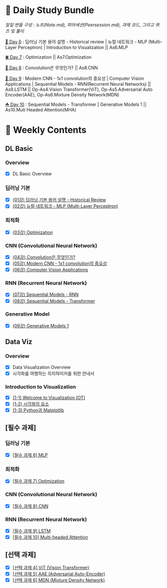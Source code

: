 # :notebook_with_decorative_cover: Daily Study Bundle

*일일 번들 구성 : 노트(Note.md), 피어세션(Peersession.md), 과제 코드, 그리고 퀴즈 및 풀이*

[🌿 Day 6](https://github.com/iamtrueline/Boostcamp_AI_Tech_Note/tree/main/LEVEL1_U_2/Day6 "Day 6") : 딥러닝 기본 용어 설명 - Historical review | 뉴럴 네트워크 - MLP (Multi-Layer Perceptron) | Introduction to Visualization || As6.MLP

[🍀 Day 7](https://github.com/iamtrueline/Boostcamp_AI_Tech_Note/tree/main/LEVEL1_U_2/Day7 "Day 7") : Optimization || As7.Optimization

[🎍 Day 8](https://github.com/iamtrueline/Boostcamp_AI_Tech_Note/tree/main/LEVEL1_U_2/Day8 "Day 8") : Convolution은 무엇인가? || As8.CNN

[🌱 Day 9](https://github.com/iamtrueline/Boostcamp_AI_Tech_Note/tree/main/LEVEL1_U_2/Day9 "Day 9") : Modern CNN - 1x1 convolution의 중요성 | Computer Vision Applications | Sequential Models - RNN(Recurrent Neural Networks) || As9.LSTM || Op-As4.Vision Transformer(ViT), Op-As5.Adversarial Auto Encoder(AAE), Op-As6.Mixture Density Network(MDN)

[☘ Day 10](https://github.com/iamtrueline/Boostcamp_AI_Tech_Note/tree/main/LEVEL1_U_2/Day10 "Day 10") : Sequential Models - Transformer | Generative Models 1 || As10.Muti Headed Attention(MHA)

# :date: Weekly Contents
## DL Basic
### Overview
- [x] DL Basic Overview
### 딥러닝 기본
- [x] [(01강) 딥러닝 기본 용어 설명 - Historical Review](https://github.com/iamtrueline/Boostcamp_AI_Tech_Note/blob/main/LEVEL1_U_2/Day6/Note.md "Day6 Note")
- [x] [(02강) 뉴럴 네트워크 - MLP (Multi-Layer Perceptron)](https://github.com/iamtrueline/Boostcamp_AI_Tech_Note/blob/main/LEVEL1_U_2/Day6/Note.md "Day6 Note")
### 최적화
- [x] [(03강) Optimization](https://github.com/iamtrueline/Boostcamp_AI_Tech_Note/blob/main/LEVEL1_U_2/Day7/Note.md "Day7 Note")
### CNN (Convolutional Neural Network)
- [x] [(04강) Convolution은 무엇인가?](https://github.com/iamtrueline/Boostcamp_AI_Tech_Note/blob/main/LEVEL1_U_2/Day8/Note.md "Day8 Note")
- [x] [(05강) Modern CNN - 1x1 convolution의 중요성](https://github.com/iamtrueline/Boostcamp_AI_Tech_Note/blob/main/LEVEL1_U_2/Day9/Note.md "Day9 Note")
- [x] [(06강) Computer Vision Applications](https://github.com/iamtrueline/Boostcamp_AI_Tech_Note/blob/main/LEVEL1_U_2/Day9/Note.md "Day9 Note")
### RNN (Recurrent Neural Network)
- [x] [(07강) Sequential Models - RNN](https://github.com/iamtrueline/Boostcamp_AI_Tech_Note/blob/main/LEVEL1_U_2/Day9/Note.md "Day9 Note")
- [x] [(08강) Sequential Models - Transformer](https://github.com/iamtrueline/Boostcamp_AI_Tech_Note/blob/main/LEVEL1_U_2/Day10/Note.md "Day10 Note")
### Generative Model
- [x] [(09강) Generative Models 1](https://github.com/iamtrueline/Boostcamp_AI_Tech_Note/blob/main/LEVEL1_U_2/Day10/Note.md "Day10 Note")
## Data Viz
### Overview
- [x] Data Visualization Overview
- [x] 시각화를 여행하는 히치하이커를 위한 안내서
### Introduction to Visualization
- [x] [(1-1) Welcome to Visualization (OT)](https://github.com/iamtrueline/Boostcamp_AI_Tech_Note/blob/main/LEVEL1_U_2/Day6/Note.md "Day6 Note")
- [x] [(1-2) 시각화의 요소](https://github.com/iamtrueline/Boostcamp_AI_Tech_Note/blob/main/LEVEL1_U_2/Day6/Note.md "Day6 Note")
- [x] [(1-3) Python과 Matplotlib](https://github.com/iamtrueline/Boostcamp_AI_Tech_Note/blob/main/LEVEL1_U_2/Day6/Note.md "Day6 Note")
## [필수 과제]
### 딥러닝 기본
- [x] [[필수 과제 6] MLP](https://github.com/iamtrueline/Boostcamp_AI_Tech_Note/blob/main/LEVEL1_U_2/Day6/Assignment_6_MLP.ipynb "Day6 As6")
### 최적화
- [x] [[필수 과제 7] Optimization](https://github.com/iamtrueline/Boostcamp_AI_Tech_Note/blob/main/LEVEL1_U_2/Day7/Assignment_7_Optivization.ipynb "Day7 As7")
### CNN (Convolutional Neural Network)
- [x] [[필수 과제 8] CNN](https://github.com/iamtrueline/Boostcamp_AI_Tech_Note/blob/main/LEVEL1_U_2/Day8/Assignment_8_CNN.ipynb "Day8 As8")
### RNN (Recurrent Neural Network)
- [x] [[필수 과제 9] LSTM](https://github.com/iamtrueline/Boostcamp_AI_Tech_Note/blob/main/LEVEL1_U_2/Day9/Assignment_9_LSTM.ipynb "Day9 As9")
- [x] [[필수 과제 10] Multi-headed Attention](https://github.com/iamtrueline/Boostcamp_AI_Tech_Note/blob/main/LEVEL1_U_2/Day10/Assignment_10_MutiHeadedAttention(MHA).ipynb "Day10 As10")
## [선택 과제]
- [x] [[선택 과제 4] ViT (Vision Transformer)](https://github.com/iamtrueline/Boostcamp_AI_Tech_Note/blob/main/LEVEL1_U_2/Day9/Optional_Assignment_4_VisionTransformer(ViT).ipynb "Day9 Op-As4")
- [x] [[선택 과제 5] AAE (Adversarial Auto-Encoder)](https://github.com/iamtrueline/Boostcamp_AI_Tech_Note/blob/main/LEVEL1_U_2/Day9/Optional_Assignment_5_AdversarialAutoEncoder(AAE).ipynb "Day9 Op-As5")
- [x] [[선택 과제 6] MDN (Mixture Density Network)](https://github.com/iamtrueline/Boostcamp_AI_Tech_Note/blob/main/LEVEL1_U_2/Day9/Optional_Assignment_6_MixtureDensityNetwork(MDN).ipynb "Day9 Op-As6")
